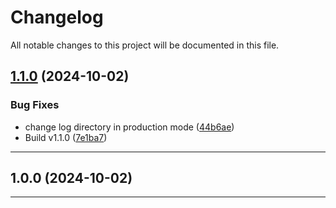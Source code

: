 # Changelog
All notable changes to this project will be documented in this file.
 
## [1.1.0](https://github.com/iBroStudio/gitbro/compare/v1.0.0...v1.1.0) (2024-10-02)
### Bug Fixes
* change log directory in production mode ([44b6ae](https://github.com/iBroStudio/gitbro/commit/44b6ae7173d94ead4e7b98d84392e8cf4f5e54ba))
* Build v1.1.0 ([7e1ba7](https://github.com/iBroStudio/gitbro/commit/7e1ba70980ad5743d6032be4c6dd89afbf4e47bd))

---

## 1.0.0 (2024-10-02)

---
